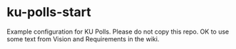 # ku-polls-start
Example configuration for KU Polls. Please do not copy this repo.  OK to use some text from Vision and Requirements in the wiki.
